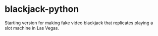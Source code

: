 # blackjack-python
Starting version for making fake video blackjack that replicates playing a slot machine in Las Vegas.